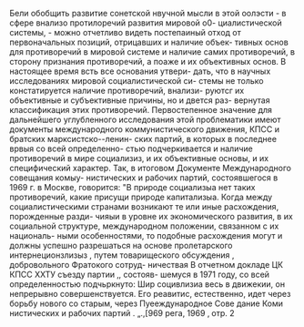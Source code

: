 Бели обобщить развитие сонетской нвучной мысли в этой
оолэсти - в сфере внализо протилоречий развития мировой о0-
циалистической системы, - можно отчетливо видеть постепаиный
отход от первоначальных позиций, отрицавших и наличие объек-
тивных основ для противоречий в мировой системе и наличие самих
противоречий, в сторону признания противоречий, а поаже и их
объективных основ. В настоящее время всть все основания утвери-
дать, что в научных исследованиях мировой социалистической си-
стемы не только констатируется наличие противоречий, внализи-
руютсг их объективные и субъективные причины, но и двется раз-
вернутая классификация этих противоречий.
Первостепенное значение для дальнейшего углубленного
исследования этой проблематики имеют документы международного
коммунистического движения, КПСС и братских марксистско--ленин-
ских партий, в которых в последнее врвыя со всей определенно-
стью подчеркивается и наличие противоречий в мире социализиз,
и их объективные основы, и их специфический характер.
Так, в итоговом Документе Международного совещания комыу-
нистических и рабочих партий, состоявшегося в 1969 г. в Москве,
говорится: "В природе социализыа нет таких противоречий, какие
присущи природе капитализыа. Когда между социалистическими
странами возникают те или иные расхождения, порожденные разди-
чияыи в уровне их экономического развития, в их социальной
структуре, международном положении, связанном с их националь-
ными особенностями, то подобные расхождения могут и должны
успешно разрешаться на основе пролетарского интернеционзлизыз ,
путем товарищеского обсуждения , добровольного Фратокого сотруд-
ничествая
В отчетном докладе ЦК КПСС ХХТУ съезду партии ‚, состояв-
шемуся в 1971 году, со всей определенностью подчьркнуто: Шир
социвлизиа весь в движекии, он непрерывно совершенствуется. Его
реавитис, естественно, идет через борьбу нового со старым, через
Пуееждународное Сове
дание Коми нистических и рабочих партий .
„.,[969 рега, 1969
‚ отр. 2
